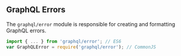 GraphQL Errors
--------------

The `graphql/error` module is responsible for creating and formatting
GraphQL errors.

```js
import { ... } from 'graphql/error'; // ES6
var GraphQLError = require('graphql/error'); // CommonJS
```
